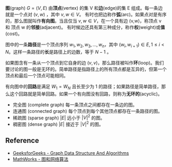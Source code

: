 
**图**(graph) $G=(V,E)$ 由**顶点**(vertex) 的集 V 和**边**(edge)的集 E 组成。每一条边就是一个点对 $(v,w)$ ，其中 $v,w \in V$。
有时也把边称作**弧**(arc)。如果点对是有序的，那么图就叫作**有向图**。当且仅当 $v,w \in V$，在一个具有边 (v,w)，称顶点 v 和 顶点 w 的**邻接**(adjacent)。
有时候边还具有第三种成分，称作**权**(weight)或**值**(cost)。

图中的一条**路径**是一个顶点序列 $w_1,w_2,w_3,\dots,w_n$，其中 $(w_i,w_{i+1}) \in E, 1\leqslant i \lt N$。这样一条路径的**长**是路径上的边数，等于 $N-1$ 。

如果图含有一条从一个顶点到它自身的边 $(v,v)$，那么路径被叫作**环**(loop)。我们要讨论的图一般是无环的。简单路径是指路径上的所有顶点都是互异的，但第一个顶点和最后一个顶点可能相同。

有向图中的**回路**是满足 $W_1=W_N$ 且长至少为 1 的路径；如果路径是简单路径，那么这个回路就是简单回路。如果一个有向图没有回路，则称为**无环的**(acyclic)。

- 完全图 (complete graph) 每一条顶点之间都存在一条边的图。
- 连通图 (connected graph) 每个顶点到每个其他顶点都存在一条路径的图。
- 稀疏图 (sparse graph) $|E|$ 远小于 $|V|^2$ 的图。
- 稠密图 (dense graph) $|E|$ 接近于 $|V|^2$ 的图。

## Reference

- [GeeksforGeeks - Graph Data Structure And Algorithms](https://www.geeksforgeeks.org/graph-data-structure-and-algorithms)
- [MathWorks - 图和网络算法](https://ww2.mathworks.cn/help/matlab/graph-and-network-algorithms.html)
